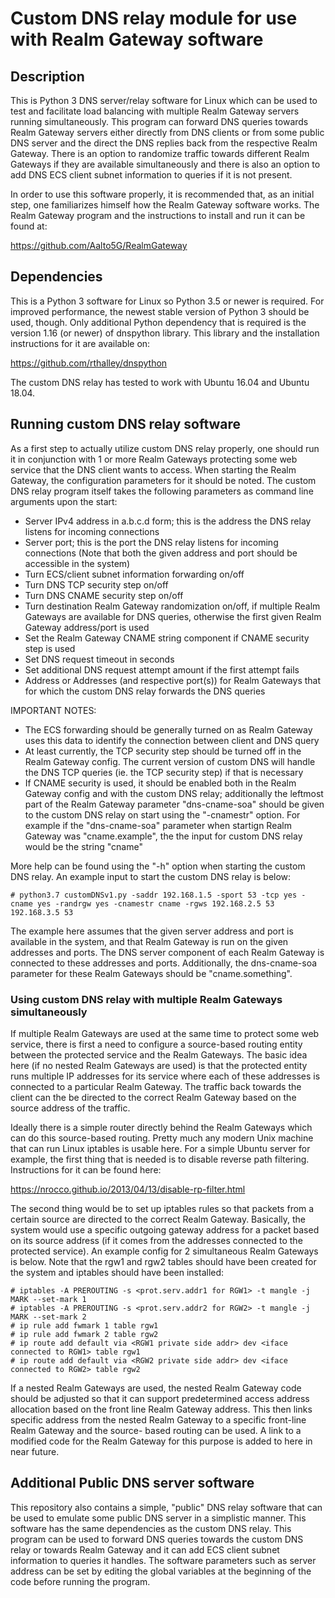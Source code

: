 # Custom DNS relay module for use with Realm Gateway software

## Description

This is Python 3 DNS server/relay software for Linux which can be used to test
and facilitate load balancing with multiple Realm Gateway servers running
simultaneously. This program can forward DNS queries towards Realm Gateway
servers either directly from DNS clients or from some public DNS server and
the direct the DNS replies back from the respective Realm Gateway. There is
an option to randomize traffic towards different Realm Gateways if they
are available simultaneously and there is also an option to add DNS ECS client
subnet information to queries if it is not present.

In order to use this software properly, it is recommended that, as an initial
step, one familiarizes himself how the Realm Gateway software works. The Realm
Gateway program and the instructions to install and run it can be
found at:

https://github.com/Aalto5G/RealmGateway


## Dependencies

This is a Python 3 software for Linux so Python 3.5 or newer is required.
For improved performance, the newest stable version of Python 3 should be
used, though. Only additional Python dependency that is required is the version
1.16 (or newer) of dnspython library. This library and the installation
instructions for it are available on:

https://github.com/rthalley/dnspython

The custom DNS relay has tested to work with Ubuntu 16.04 and Ubuntu 18.04.


## Running custom DNS relay software

As a first step to actually utilize custom DNS relay properly, one should run
it in conjunction with 1 or more Realm Gateways protecting some web service
that the DNS client wants to access. When starting the Realm Gateway, the
configuration parameters for it should be noted. The custom DNS relay program
itself takes the following parameters as command line arguments upon the start:
- Server IPv4 address in a.b.c.d form; this is the address the DNS relay
listens for incoming connections
- Server port; this is the port the DNS relay listens for incoming connections
(Note that both the given address and port should be accessible in the system)
- Turn ECS/client subnet information forwarding on/off
- Turn DNS TCP security step on/off
- Turn DNS CNAME security step on/off
- Turn destination Realm Gateway randomization on/off, if multiple Realm
Gateways are available for DNS queries, otherwise the first given Realm Gateway
address/port is used
- Set the Realm Gateway CNAME string component if CNAME security step is used
- Set DNS request timeout in seconds
- Set additional DNS request attempt amount if the first attempt fails
- Address or Addresses (and respective port(s)) for Realm Gateways that
for which the custom DNS relay forwards the DNS queries

IMPORTANT NOTES:
- The ECS forwarding should be generally turned on as Realm Gateway uses this
data to identify the connection between client and DNS query
- At least currently, the TCP security step should be turned off in the Realm
Gateway config. The current version of custom DNS will handle the DNS TCP
queries (ie. the TCP security step) if that is necessary
- If CNAME security is used, it should be enabled both in the Realm Gateway
config and with the custom DNS relay; additionally the leftmost part of
the Realm Gateway parameter "dns-cname-soa" should be given to the custom DNS
relay on start using the "-cnamestr" option. For example if the "dns-cname-soa"
parameter when startign Realm Gateway was "cname.example", the the input for
custom DNS relay would be the string "cname"

More help can be found using the "-h" option when starting the custom DNS relay.
An example input to start the custom DNS relay is below:
```
# python3.7 customDNSv1.py -saddr 192.168.1.5 -sport 53 -tcp yes -cname yes -randrgw yes -cnamestr cname -rgws 192.168.2.5 53 192.168.3.5 53
```
The example here assumes that the given server address and port is available in
the system, and that Realm Gateway is run on the given addresses and ports.
The DNS server component of each Realm Gateway is connected to these
addresses and ports. Additionally, the dns-cname-soa parameter for these Realm
Gateways should be "cname.something".

### Using custom DNS relay with multiple Realm Gateways simultaneously
If multiple Realm Gateways are used at the same time to protect some web
service, there is first a need to configure a source-based routing entity
between the protected service and the Realm Gateways. The basic idea here
(if no nested Realm Gateways are used) is that the protected entity runs
multiple IP addresses for its service where each of these addresses is
connected to a particular Realm Gateway. The traffic back towards the client
can the be directed to the correct Realm Gateway based on the source address
of the traffic.

Ideally there is a simple router directly behind the Realm Gateways which can
do this source-based routing. Pretty much any modern Unix machine that can
run Linux iptables is usable here. For a simple Ubuntu server for example, the
first thing that is needed is to disable reverse path filtering. Instructions
for it can be found here:

https://nrocco.github.io/2013/04/13/disable-rp-filter.html

The second thing would be to set up iptables rules so that packets from a
certain source are directed to the correct Realm Gateway. Basically, the
system would use a specific outgoing gateway address for a packet based
on its source address (if it comes from the addresses connected to the
protected service). An example config for 2 simultaneous Realm Gateways is
below. Note that the rgw1 and rgw2 tables should have been created for the
system and iptables should have been installed:
```
# iptables -A PREROUTING -s <prot.serv.addr1 for RGW1> -t mangle -j MARK --set-mark 1
# iptables -A PREROUTING -s <prot.serv.addr2 for RGW2> -t mangle -j MARK --set-mark 2
# ip rule add fwmark 1 table rgw1
# ip rule add fwmark 2 table rgw2
# ip route add default via <RGW1 private side addr> dev <iface connected to RGW1> table rgw1
# ip route add default via <RGW2 private side addr> dev <iface connected to RGW2> table rgw2
```

If a nested Realm Gateways are used, the nested Realm Gateway code should be
adjusted so that it can support predetermined access address allocation based
on the front line Realm Gateway address. This then links specific address from
the nested Realm Gateway to a specific front-line Realm Gateway and the source-
based routing can be used. A link to a modified code for the Realm Gateway for
this purpose is added to here in near future.


## Additional Public DNS server software
This repository also contains a simple, "public" DNS relay software that can be
used to emulate some public DNS server in a simplistic manner. This software
has the same dependencies as the custom DNS relay. This program can be used
to forward DNS queries towards the custom DNS relay or towards Realm Gateway
and it can add ECS client subnet information to queries it handles. The
software parameters such as server address can be set by editing the global
variables at the beginning of the code before running the program.
